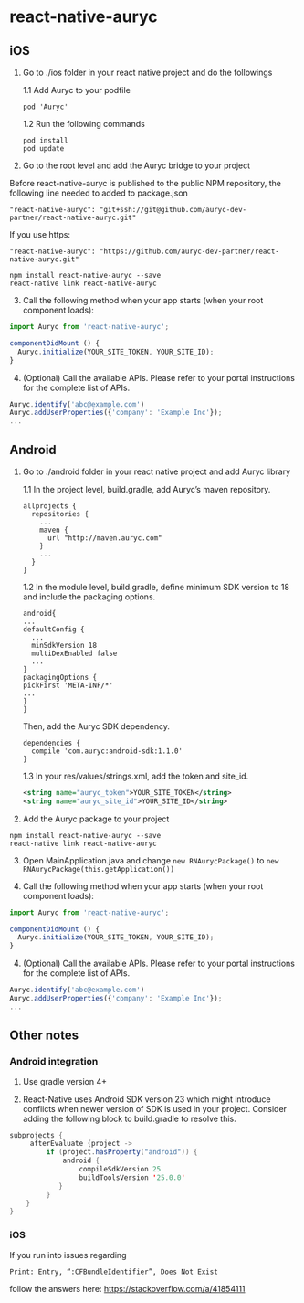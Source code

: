 
# react-native-auryc

## iOS
1. Go to ./ios folder in your react native project and do the followings

    1.1 Add Auryc to your podfile
    ```
    pod 'Auryc'
    ```
    1.2 Run the following commands
    ```
    pod install
    pod update
    ```

2. Go to the root level and add the Auryc bridge to your project

  Before react-native-auryc is published to the public NPM repository, the following line needed to added to package.json
  ```
  "react-native-auryc": "git+ssh://git@github.com/auryc-dev-partner/react-native-auryc.git"
  ```  
  If you use https:
  ```
  "react-native-auryc": "https://github.com/auryc-dev-partner/react-native-auryc.git"
  ```  
  
  ```
  npm install react-native-auryc --save
  react-native link react-native-auryc
  ```

3. Call the following method when your app starts (when your root component loads):
```javascript
import Auryc from 'react-native-auryc';

componentDidMount () {
  Auryc.initialize(YOUR_SITE_TOKEN, YOUR_SITE_ID);
}
```

4. (Optional) Call the available APIs. Please refer to your portal instructions for the complete list of APIs.
```javascript
Auryc.identify('abc@example.com')
Auryc.addUserProperties({'company': 'Example Inc'});
...
```

## Android
1. Go to ./android folder in your react native project and add Auryc library

    1.1 In the project level, build.gradle, add Auryc’s maven repository.
    ```
    allprojects {
      repositories {
        ...
        maven {
          url "http://maven.auryc.com"
        }
        ...
      }
    }
    ```

    1.2  In the module level, build.gradle, define minimum SDK version to 18 and include the packaging options.
    ```
    android{
    ...
    defaultConfig {
      ...
      minSdkVersion 18
      multiDexEnabled false
      ...
    }
    packagingOptions {
    pickFirst 'META-INF/*'
    ...
    }
    }
    ```

    Then, add the Auryc SDK dependency.
    ```
    dependencies {
      compile 'com.auryc:android-sdk:1.1.0'
    }
    ```

    1.3 In your res/values/strings.xml, add the token and site_id.
    ```xml
    <string name="auryc_token">YOUR_SITE_TOKEN</string>
    <string name="auryc_site_id">YOUR_SITE_ID</string>
    ```

2. Add the Auryc package to your project
```
npm install react-native-auryc --save
react-native link react-native-auryc
```

3. Open MainApplication.java and change
`new RNAurycPackage()`
to
`
new RNAurycPackage(this.getApplication())
`

4. Call the following method when your app starts (when your root component loads):
```javascript
import Auryc from 'react-native-auryc';

componentDidMount () {
  Auryc.initialize(YOUR_SITE_TOKEN, YOUR_SITE_ID);
}
```

4. (Optional) Call the available APIs. Please refer to your portal instructions for the complete list of APIs.
```javascript
Auryc.identify('abc@example.com')
Auryc.addUserProperties({'company': 'Example Inc'});
...
```
## Other notes
### Android integration
1. Use gradle version 4+

2. React-Native uses Android SDK version 23 which might introduce conflicts when newer version of SDK is used in your project.
Consider adding the following block to build.gradle to resolve this.
```Java
subprojects {
     afterEvaluate {project ->
         if (project.hasProperty("android")) {
             android {
                 compileSdkVersion 25
                 buildToolsVersion '25.0.0'
            }
         }
    }
}
```

### iOS
If you run into issues regarding 
```
Print: Entry, “:CFBundleIdentifier”, Does Not Exist

```

follow the answers here: https://stackoverflow.com/a/41854111
  